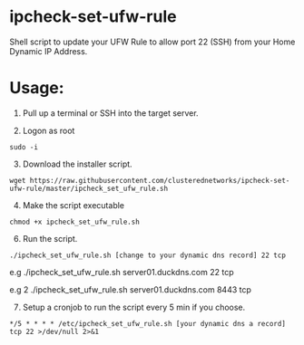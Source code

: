 # ipcheck-set-ufw-rule
Shell script to update your UFW Rule to allow port 22 (SSH) from your Home Dynamic IP Address.

# Usage:

1. Pull up a terminal or SSH into the target server.

2. Logon as root

<code>sudo -i</code>

3. Download the installer script.

```
wget https://raw.githubusercontent.com/clusterednetworks/ipcheck-set-ufw-rule/master/ipcheck_set_ufw_rule.sh
```

4. Make the script executable

```
chmod +x ipcheck_set_ufw_rule.sh
```

6. Run the script.

```
./ipcheck_set_ufw_rule.sh [change to your dynamic dns record] 22 tcp
```
e.g ./ipcheck_set_ufw_rule.sh server01.duckdns.com 22 tcp

e.g 2 ./ipcheck_set_ufw_rule.sh server01.duckdns.com 8443 tcp

7. Setup a cronjob to run the script every 5 min if you choose.
   
```
*/5 * * * * /etc/ipcheck_set_ufw_rule.sh [your dynamic dns a record] tcp 22 >/dev/null 2>&1
```

